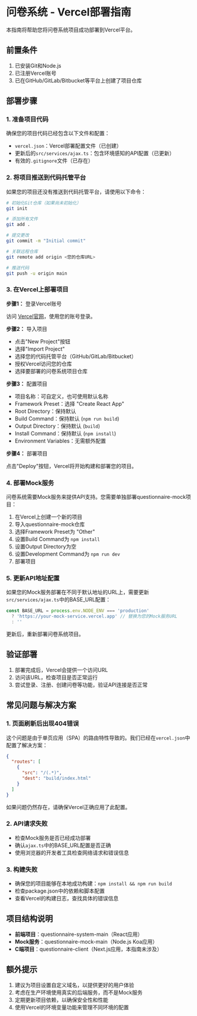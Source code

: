 # 问卷系统 - Vercel部署指南

本指南将帮助您将问卷系统项目成功部署到Vercel平台。

## 前置条件

1. 已安装Git和Node.js
2. 已注册Vercel账号
3. 已在GitHub/GitLab/Bitbucket等平台上创建了项目仓库

## 部署步骤

### 1. 准备项目代码

确保您的项目代码已经包含以下文件和配置：

- `vercel.json`：Vercel部署配置文件（已创建）
- 更新后的`src/services/ajax.ts`：包含环境感知的API配置（已更新）
- 有效的`.gitignore`文件（已存在）

### 2. 将项目推送到代码托管平台

如果您的项目还没有推送到代码托管平台，请使用以下命令：

```bash
# 初始化Git仓库（如果尚未初始化）
git init

# 添加所有文件
git add .

# 提交更改
git commit -m "Initial commit"

# 关联远程仓库
git remote add origin <您的仓库URL>

# 推送代码
git push -u origin main
```

### 3. 在Vercel上部署项目

**步骤1：** 登录Vercel账号

访问 [Vercel官网](https://vercel.com/)，使用您的账号登录。

**步骤2：** 导入项目

- 点击"New Project"按钮
- 选择"Import Project"
- 选择您的代码托管平台（GitHub/GitLab/Bitbucket）
- 授权Vercel访问您的仓库
- 选择要部署的问卷系统项目仓库

**步骤3：** 配置项目

- 项目名称：可自定义，也可使用默认名称
- Framework Preset：选择 "Create React App"
- Root Directory：保持默认
- Build Command：保持默认 (`npm run build`)
- Output Directory：保持默认 (`build`)
- Install Command：保持默认 (`npm install`)
- Environment Variables：无需额外配置

**步骤4：** 部署项目

点击"Deploy"按钮，Vercel将开始构建和部署您的项目。

### 4. 部署Mock服务

问卷系统需要Mock服务来提供API支持。您需要单独部署questionnaire-mock项目：

1. 在Vercel上创建一个新的项目
2. 导入questionnaire-mock仓库
3. 选择Framework Preset为 "Other"
4. 设置Build Command为 `npm install`
5. 设置Output Directory为空
6. 设置Development Command为 `npm run dev`
7. 部署项目

### 5. 更新API地址配置

如果您的Mock服务部署在不同于默认地址的URL上，需要更新`src/services/ajax.ts`中的BASE_URL配置：

```typescript
const BASE_URL = process.env.NODE_ENV === 'production' 
  ? 'https://your-mock-service.vercel.app' // 替换为您的Mock服务URL
  : ''
```

更新后，重新部署问卷系统项目。

## 验证部署

1. 部署完成后，Vercel会提供一个访问URL
2. 访问该URL，检查项目是否正常运行
3. 尝试登录、注册、创建问卷等功能，验证API连接是否正常

## 常见问题与解决方案

### 1. 页面刷新后出现404错误

这个问题是由于单页应用（SPA）的路由特性导致的。我们已经在`vercel.json`中配置了解决方案：

```json
{
  "routes": [
    {
      "src": "/(.*)",
      "dest": "build/index.html"
    }
  ]
}
```

如果问题仍然存在，请确保Vercel正确应用了此配置。

### 2. API请求失败

- 检查Mock服务是否已经成功部署
- 确认`ajax.ts`中的BASE_URL配置是否正确
- 使用浏览器的开发者工具检查网络请求和错误信息

### 3. 构建失败

- 确保您的项目能够在本地成功构建：`npm install && npm run build`
- 检查package.json中的依赖和脚本配置
- 查看Vercel的构建日志，查找具体的错误信息

## 项目结构说明

- **前端项目**：questionnaire-system-main（React应用）
- **Mock服务**：questionnaire-mock-main（Node.js Koa应用）
- **C端项目**：questionnaire-client（Next.js应用，本指南未涉及）

## 额外提示

1. 建议为项目设置自定义域名，以提供更好的用户体验
2. 考虑在生产环境使用真实的后端服务，而不是Mock服务
3. 定期更新项目依赖，以确保安全性和性能
4. 使用Vercel的环境变量功能来管理不同环境的配置